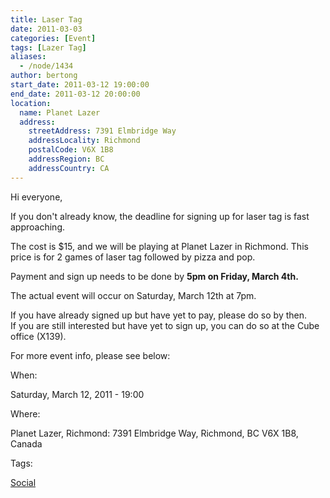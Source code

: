 ```yaml
---
title: Laser Tag
date: 2011-03-03
categories: [Event]
tags: [Lazer Tag]
aliases:
  - /node/1434
author: bertong
start_date: 2011-03-12 19:00:00
end_date: 2011-03-12 20:00:00
location:
  name: Planet Lazer
  address:
    streetAddress: 7391 Elmbridge Way
    addressLocality: Richmond
    postalCode: V6X 1B8
    addressRegion: BC
    addressCountry: CA
---
```


Hi everyone,

If you don't already know, the deadline for signing up for laser tag is fast approaching.

The cost is $15, and we will be playing at Planet Lazer in Richmond. This price is for 2 games of laser tag followed by pizza and pop.

Payment and sign up needs to be done by **5pm on Friday, March 4th.**

The actual event will occur on Saturday, March 12th at 7pm.

If you have already signed up but have yet to pay, please do so by then. \
If you are still interested but have yet to sign up, you can do so at the Cube office (X139).

For more event info, please see below:

When: 

Saturday, March 12, 2011 - 19:00

Where: 

Planet Lazer, Richmond: 7391 Elmbridge Way, Richmond, BC V6X 1B8, Canada

Tags: 

[Social](/social)
